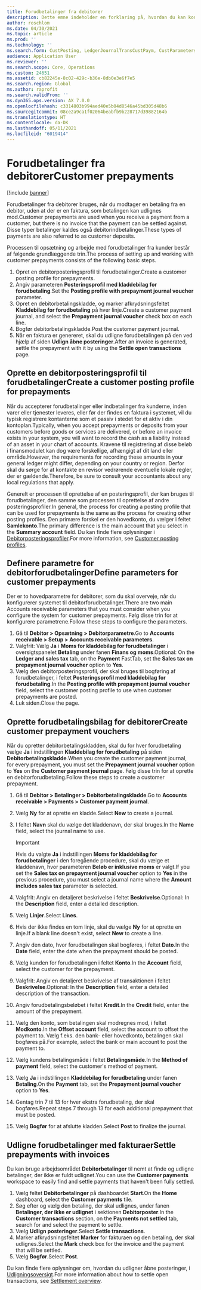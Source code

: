 ```yaml
---
title: Forudbetalinger fra debitorer
description: Dette emne indeholder en forklaring på, hvordan du kan konfigurere og behandle forudbetalinger fra kunder (også kaldet kundeindbetalinger).
author: roschlom
ms.date: 04/30/2021
ms.topic: article
ms.prod: ''
ms.technology: ''
ms.search.form: CustPosting, LedgerJournalTransCustPaym, CustParameters
audience: Application User
ms.reviewer: ''
ms.search.scope: Core, Operations
ms.custom: 24651
ms.assetid: cb82245e-8c02-429c-b36e-8db0e3e6f7e5
ms.search.region: Global
ms.author: raprofit
ms.search.validFrom: ''
ms.dyn365.ops.version: AX 7.0.0
ms.openlocfilehash: c3314803b994aed40e5b04d8546a45bd305d48b6
ms.sourcegitcommit: 08ce2a9ca1f02064beabfb9b228717d39882164b
ms.translationtype: HT
ms.contentlocale: da-DK
ms.lasthandoff: 05/11/2021
ms.locfileid: "6019414"
---
```

# <a name="customer-prepayments"></a><span data-ttu-id="09522-103">Forudbetalinger fra debitorer</span><span class="sxs-lookup"><span data-stu-id="09522-103">Customer prepayments</span></span>

[!include [banner](../includes/banner.md)]

<span data-ttu-id="09522-104">Forudbetalinger fra debitorer bruges, når du modtager en betaling fra en debitor, uden at der er en faktura, som betalingen kan udlignes mod.</span><span class="sxs-lookup"><span data-stu-id="09522-104">Customer prepayments are used when you receive a payment from a customer, but there is no invoice that the payment can be settled against.</span></span> <span data-ttu-id="09522-105">Disse typer betalinger kaldes også debitorindbetalinger.</span><span class="sxs-lookup"><span data-stu-id="09522-105">These types of payments are also referred to as customer deposits.</span></span>

<span data-ttu-id="09522-106">Processen til opsætning og arbejde med forudbetalinger fra kunder består af følgende grundlæggende trin.</span><span class="sxs-lookup"><span data-stu-id="09522-106">The process of setting up and working with customer prepayments consists of the following basic steps.</span></span>

1. <span data-ttu-id="09522-107">Opret en debitorposteringsprofil til forudbetalinger.</span><span class="sxs-lookup"><span data-stu-id="09522-107">Create a customer posting profile for prepayments.</span></span>
2. <span data-ttu-id="09522-108">Angiv parameteren **Posteringsprofil med kladdebilag for forudbetaling**.</span><span class="sxs-lookup"><span data-stu-id="09522-108">Set the **Posting profile with prepayment journal voucher** parameter.</span></span>
3. <span data-ttu-id="09522-109">Opret en debitorbetalingskladde, og marker afkrydsningsfeltet **Kladdebilag for forudbetaling** på hver linje.</span><span class="sxs-lookup"><span data-stu-id="09522-109">Create a customer payment journal, and select the **Prepayment journal voucher** check box on each line.</span></span>
4. <span data-ttu-id="09522-110">Bogfør debitorbetalingskladde.</span><span class="sxs-lookup"><span data-stu-id="09522-110">Post the customer payment journal.</span></span>
5. <span data-ttu-id="09522-111">Når en faktura er genereret, skal du udligne forudbetalingen på den ved hjælp af siden **Udlign åbne posteringer**.</span><span class="sxs-lookup"><span data-stu-id="09522-111">After an invoice is generated, settle the prepayment with it by using the **Settle open transactions** page.</span></span>

## <a name="create-a-customer-posting-profile-for-prepayments"></a><span data-ttu-id="09522-112">Oprette en debitorposteringsprofil til forudbetalinger</span><span class="sxs-lookup"><span data-stu-id="09522-112">Create a customer posting profile for prepayments</span></span>

<span data-ttu-id="09522-113">Når du accepterer forudbetalinger eller indbetalinger fra kunderne, inden varer eller tjenester leveres, eller før der findes en faktura i systemet, vil du typisk registrere kontanterne som et passiv i stedet for et aktiv i din kontoplan.</span><span class="sxs-lookup"><span data-stu-id="09522-113">Typically, when you accept prepayments or deposits from your customers before goods or services are delivered, or before an invoice exists in your system, you will want to record the cash as a liability instead of an asset in your chart of accounts.</span></span> <span data-ttu-id="09522-114">Kravene til registrering af disse beløb i finansmodulet kan dog være forskellige, afhængigt af dit land eller område.</span><span class="sxs-lookup"><span data-stu-id="09522-114">However, the requirements for recording these amounts in your general ledger might differ, depending on your country or region.</span></span> <span data-ttu-id="09522-115">Derfor skal du sørge for at kontakte en revisor vedrørende eventuelle lokale regler, der er gældende.</span><span class="sxs-lookup"><span data-stu-id="09522-115">Therefore, be sure to consult your accountants about any local regulations that apply.</span></span>

<span data-ttu-id="09522-116">Generelt er processen til oprettelse af en posteringsprofil, der kan bruges til forudbetalinger, den samme som processen til oprettelse af andre posteringsprofiler.</span><span class="sxs-lookup"><span data-stu-id="09522-116">In general, the process for creating a posting profile that can be used for prepayments is the same as the process for creating other posting profiles.</span></span> <span data-ttu-id="09522-117">Den primære forskel er den hovedkonto, du vælger i feltet **Samlekonto**.</span><span class="sxs-lookup"><span data-stu-id="09522-117">The primary difference is the main account that you select in the **Summary account** field.</span></span> <span data-ttu-id="09522-118">Du kan finde flere oplysninger i [Debitorposteringsprofiler](customer-posting-profiles.md).</span><span class="sxs-lookup"><span data-stu-id="09522-118">For more information, see [Customer posting profiles](customer-posting-profiles.md).</span></span>

## <a name="define-parameters-for-customer-prepayments"></a><span data-ttu-id="09522-119">Definere parametre for debitorforudbetalinger</span><span class="sxs-lookup"><span data-stu-id="09522-119">Define parameters for customer prepayments</span></span>

<span data-ttu-id="09522-120">Der er to hovedparametre for debitorer, som du skal overveje, når du konfigurerer systemet til debitorforudbetalinger.</span><span class="sxs-lookup"><span data-stu-id="09522-120">There are two main Accounts receivable parameters that you must consider when you configure the system for customer prepayments.</span></span> <span data-ttu-id="09522-121">Følg disse trin for at konfigurere parametrene.</span><span class="sxs-lookup"><span data-stu-id="09522-121">Follow these steps to configure the parameters.</span></span>

1. <span data-ttu-id="09522-122">Gå til **Debitor \> Opsætning \> Debitorparametre**.</span><span class="sxs-lookup"><span data-stu-id="09522-122">Go to **Accounts receivable \> Setup \> Accounts receivable parameters**.</span></span>
2. <span data-ttu-id="09522-123">Valgfrit: Vælg **Ja** i **Moms for kladdebilag for forudbetalinger** i oversigtspanelet **Betaling** under fanen **Finans og moms**.</span><span class="sxs-lookup"><span data-stu-id="09522-123">Optional: On the **Ledger and sales tax** tab, on the **Payment** FastTab, set the **Sales tax on prepayment journal voucher** option to **Yes**.</span></span>
3. <span data-ttu-id="09522-124">Vælg den debitorposteringsprofil, der skal bruges til bogføring af forudbetalinger, i feltet **Posteringsprofil med kladdebilag for forudbetaling**.</span><span class="sxs-lookup"><span data-stu-id="09522-124">In the **Posting profile with prepayment journal voucher** field, select the customer posting profile to use when customer prepayments are posted.</span></span>
4. <span data-ttu-id="09522-125">Luk siden.</span><span class="sxs-lookup"><span data-stu-id="09522-125">Close the page.</span></span>

## <a name="create-customer-prepayment-vouchers"></a><span data-ttu-id="09522-126">Oprette forudbetalingsbilag for debitorer</span><span class="sxs-lookup"><span data-stu-id="09522-126">Create customer prepayment vouchers</span></span>

<span data-ttu-id="09522-127">Når du opretter debitorbetalingskladden, skal du for hver forudbetaling vælge **Ja** i indstillingen **Kladdebilag for forudbetaling** på siden **Debitorbetalingskladde**.</span><span class="sxs-lookup"><span data-stu-id="09522-127">When you create the customer payment journal, for every prepayment, you must set the **Prepayment journal voucher** option to **Yes** on the **Customer payment journal** page.</span></span> <span data-ttu-id="09522-128">Følg disse trin for at oprette en debitorforudbetaling.</span><span class="sxs-lookup"><span data-stu-id="09522-128">Follow these steps to create a customer prepayment.</span></span>

1. <span data-ttu-id="09522-129">Gå til **Debitor \> Betalinger \> Debitorbetalingskladde**.</span><span class="sxs-lookup"><span data-stu-id="09522-129">Go to **Accounts receivable \> Payments \> Customer payment journal**.</span></span>
2. <span data-ttu-id="09522-130">Vælg **Ny** for at oprette en kladde.</span><span class="sxs-lookup"><span data-stu-id="09522-130">Select **New** to create a journal.</span></span>
3. <span data-ttu-id="09522-131">I feltet **Navn** skal du vælge det kladdenavn, der skal bruges.</span><span class="sxs-lookup"><span data-stu-id="09522-131">In the **Name** field, select the journal name to use.</span></span>

    > [!IMPORTANT]
    > <span data-ttu-id="09522-132">Hvis du valgte **Ja** i indstillingen **Moms for kladdebilag for forudbetalinger** i den foregående procedure, skal du vælge et kladdenavn, hvor parameteren **Beløb er inklusive moms** er valgt.</span><span class="sxs-lookup"><span data-stu-id="09522-132">If you set the **Sales tax on prepayment journal voucher** option to **Yes** in the previous procedure, you must select a journal name where the **Amount includes sales tax** parameter is selected.</span></span> 

4. <span data-ttu-id="09522-133">Valgfrit: Angiv en detaljeret beskrivelse i feltet **Beskrivelse**.</span><span class="sxs-lookup"><span data-stu-id="09522-133">Optional: In the **Description** field, enter a detailed description.</span></span>
5. <span data-ttu-id="09522-134">Vælg **Linjer**.</span><span class="sxs-lookup"><span data-stu-id="09522-134">Select **Lines**.</span></span>
6. <span data-ttu-id="09522-135">Hvis der ikke findes en tom linje, skal du vælge **Ny** for at oprette en linje.</span><span class="sxs-lookup"><span data-stu-id="09522-135">If a blank line doesn't exist, select **New** to create a line.</span></span>
7. <span data-ttu-id="09522-136">Angiv den dato, hvor forudbetalingen skal bogføres, i feltet **Dato**.</span><span class="sxs-lookup"><span data-stu-id="09522-136">In the **Date** field, enter the date when the prepayment should be posted.</span></span>
8. <span data-ttu-id="09522-137">Vælg kunden for forudbetalingen i feltet **Konto**.</span><span class="sxs-lookup"><span data-stu-id="09522-137">In the **Account** field, select the customer for the prepayment.</span></span>
9. <span data-ttu-id="09522-138">Valgfrit: Angiv en detaljeret beskrivelse af transaktionen i feltet **Beskrivelse**.</span><span class="sxs-lookup"><span data-stu-id="09522-138">Optional: In the **Description** field, enter a detailed description of the transaction.</span></span>
10. <span data-ttu-id="09522-139">Angiv forudbetalingsbeløbet i feltet **Kredit**.</span><span class="sxs-lookup"><span data-stu-id="09522-139">In the **Credit** field, enter the amount of the prepayment.</span></span>
11. <span data-ttu-id="09522-140">Vælg den konto, som betalingen skal modregnes mod, i feltet **Modkonto**.</span><span class="sxs-lookup"><span data-stu-id="09522-140">In the **Offset account** field, select the account to offset the payment to.</span></span> <span data-ttu-id="09522-141">Vælg f.eks. den bank- eller hovedkonto, betalingen skal bogføres på.</span><span class="sxs-lookup"><span data-stu-id="09522-141">For example, select the bank or main account to post the payment to.</span></span>
12. <span data-ttu-id="09522-142">Vælg kundens betalingsmåde i feltet **Betalingsmåde**.</span><span class="sxs-lookup"><span data-stu-id="09522-142">In the **Method of payment** field, select the customer's method of payment.</span></span>
13. <span data-ttu-id="09522-143">Vælg **Ja** i indstillingen **Kladdebilag for forudbetaling** under fanen **Betaling**.</span><span class="sxs-lookup"><span data-stu-id="09522-143">On the **Payment** tab, set the **Prepayment journal voucher** option to **Yes**.</span></span>
14. <span data-ttu-id="09522-144">Gentag trin 7 til 13 for hver ekstra forudbetaling, der skal bogføres.</span><span class="sxs-lookup"><span data-stu-id="09522-144">Repeat steps 7 through 13 for each additional prepayment that must be posted.</span></span>
15. <span data-ttu-id="09522-145">Vælg **Bogfør** for at afslutte kladden.</span><span class="sxs-lookup"><span data-stu-id="09522-145">Select **Post** to finalize the journal.</span></span>

## <a name="settle-prepayments-with-invoices"></a><span data-ttu-id="09522-146">Udligne forudbetalinger med fakturaer</span><span class="sxs-lookup"><span data-stu-id="09522-146">Settle prepayments with invoices</span></span>

<span data-ttu-id="09522-147">Du kan bruge arbejdsområdet **Debitorbetalinger** til nemt at finde og udligne betalinger, der ikke er fuldt udlignet.</span><span class="sxs-lookup"><span data-stu-id="09522-147">You can use the **Customer payments** workspace to easily find and settle payments that haven't been fully settled.</span></span>

1. <span data-ttu-id="09522-148">Vælg feltet **Debitorbetalinger** på dashboardet **Start**.</span><span class="sxs-lookup"><span data-stu-id="09522-148">On the **Home** dashboard, select the **Customer payments** tile.</span></span>
2. <span data-ttu-id="09522-149">Søg efter og vælg den betaling, der skal udlignes, under fanen **Betalinger, der ikke er udlignet** i sektionen **Debitorposter**.</span><span class="sxs-lookup"><span data-stu-id="09522-149">In the **Customer transactions** section, on the **Payments not settled** tab, search for and select the payment to settle.</span></span>
3. <span data-ttu-id="09522-150">Vælg **Udlign posteringer**.</span><span class="sxs-lookup"><span data-stu-id="09522-150">Select **Settle transactions**.</span></span>
4. <span data-ttu-id="09522-151">Marker afkrydsningsfeltet **Marker** for fakturaen og den betaling, der skal udlignes.</span><span class="sxs-lookup"><span data-stu-id="09522-151">Select the **Mark** check box for the invoice and the payment that will be settled.</span></span>
5. <span data-ttu-id="09522-152">Vælg **Bogfør**.</span><span class="sxs-lookup"><span data-stu-id="09522-152">Select **Post**.</span></span>

<span data-ttu-id="09522-153">Du kan finde flere oplysninger om, hvordan du udligner åbne posteringer, i [Udligningsoversigt](/cash-bank-management/settlement-overview.md).</span><span class="sxs-lookup"><span data-stu-id="09522-153">For more information about how to settle open transactions, see [Settlement overview](/cash-bank-management/settlement-overview.md).</span></span>
